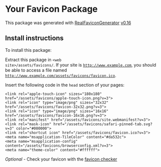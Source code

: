 # Your Favicon Package

This package was generated with [RealFaviconGenerator](https://realfavicongenerator.net/) [v0.16](https://realfavicongenerator.net/change_log#v0.16)

## Install instructions

To install this package:

Extract this package in <code>&lt;web site&gt;/assets/favicons/</code>. If your site is <code>http://www.example.com</code>, you should be able to access a file named <code>http://www.example.com/assets/favicons/favicon.ico</code>.

Insert the following code in the `head` section of your pages:

    <link rel="apple-touch-icon" sizes="180x180" href="/assets/favicons/apple-touch-icon.png?v=3">
    <link rel="icon" type="image/png" sizes="32x32" href="/assets/favicons/favicon-32x32.png?v=3">
    <link rel="icon" type="image/png" sizes="16x16" href="/assets/favicons/favicon-16x16.png?v=3">
    <link rel="manifest" href="/assets/favicons/site.webmanifest?v=3">
    <link rel="mask-icon" href="/assets/favicons/safari-pinned-tab.svg?v=3" color="#000000">
    <link rel="shortcut icon" href="/assets/favicons/favicon.ico?v=3">
    <meta name="msapplication-TileColor" content="#da532c">
    <meta name="msapplication-config" content="/assets/favicons/browserconfig.xml?v=3">
    <meta name="theme-color" content="#ffffff">

*Optional* - Check your favicon with the [favicon checker](https://realfavicongenerator.net/favicon_checker)